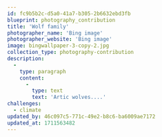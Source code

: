 ```yaml
---
id: fc9b5b2c-d5a0-41a7-b305-2b6632ebd3fb
blueprint: photography_contribution
title: 'Wolf family'
photographer_name: 'Bing image'
photographer_website: 'Bing image'
image: bingwallpaper-3-copy-2.jpg
collection_type: photography-contribution
description:
  -
    type: paragraph
    content:
      -
        type: text
        text: 'Artic wolves....'
challenges:
  - climate
updated_by: 46c097c5-771c-49e2-b8c6-ba6009ae7172
updated_at: 1711563482
---
```

